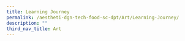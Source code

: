 ```yaml
---
title: Learning Journey
permalink: /aestheti-dgn-tech-food-sc-dpt/Art/Learning-Journey/
description: ""
third_nav_title: Art
---
```

